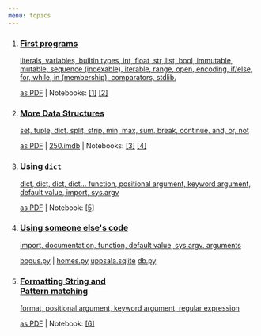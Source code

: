 ```yaml
---
menu: topics
---
```



<ol id="topics">
<li>
<a href="lecture/1">
<h3>First programs</h3>

literals, variables, builtin types, int, float, str, list, bool,
immutable, mutable, sequence (indexable), iterable, range,
open, encoding, if/else, for, while, in (membership), comparators, stdlib.
</a>
<p class="notebook-links">
<a href="lecture/1.pdf" download>as PDF</a> | 
Notebooks: 
<a href="http://nbviewer.jupyter.org/github/NBISweden/PythonCourse/blob/ht17/notebooks/1%20-%20start.ipynb">[1]</a>
<a href="http://nbviewer.jupyter.org/github/NBISweden/PythonCourse/blob/ht17/notebooks/2.ipynb">[2]</a>
</p>
</li>

<li>
<a href="lecture/2">
<h3>More Data Structures</h3>

set, tuple, dict, split, strip, min, max, sum, break, continue, and, or, not
</a>
<p class="notebook-links">
<a href="lecture/2.pdf" download>as PDF</a> | 
<a href="https://github.com/NBISweden/PythonCourse/raw/ht17/imdb/250.imdb">250.imdb</a> | 
Notebooks: 
<a href="http://nbviewer.jupyter.org/github/NBISweden/PythonCourse/blob/ht17/notebooks/3.ipynb">[3]</a>
<a href="http://nbviewer.jupyter.org/github/NBISweden/PythonCourse/blob/ht17/notebooks/4%20-%20dict.ipynb">[4]</a>
</p>
</li>

<li>
<a href="lecture/3">
<h3>Using <code>dict</code></h3>

dict, dict, dict, dict... function, positional argument, keyword argument, default value, import, sys.argv
</a>
<p class="notebook-links">
<a href="lecture/3.pdf" download>as PDF</a> | 
Notebook:
<a href="http://nbviewer.jupyter.org/github/NBISweden/PythonCourse/blob/ht17/notebooks/5%20-%20functions.ipynb">[5]</a>
</p>
</li>

<li>
<a href="lecture/4" class="no-keynote">
<h3>Using someone else's code</h3>

import, documentation, function, default value, sys.argv, arguments
</a>
<p class="notebook-links hidden">
<a href="https://raw.githubusercontent.com/NBISweden/PythonCourse/ht17/assignment/bogus.py">bogus.py</a>
|
<a href="https://raw.githubusercontent.com/NBISweden/PythonCourse/ht17/homes/homes.py">homes.py</a>
<a href="https://github.com/NBISweden/PythonCourse/raw/ht17/homes/uppsala.sqlite">uppsala.sqlite</a>
<a href="https://github.com/NBISweden/PythonCourse/raw/ht17/homes/db.py">db.py</a>
</p>
</li>

<li>
<a href="lecture/5">
<h3>Formatting String and <br>Pattern matching</h3>

format, positional argument, keyword argument, regular expression
</a>
<p class="notebook-links hidden">
<a href="lecture/4.pdf" download>as PDF</a> | 
Notebook: 
<a href="http://nbviewer.jupyter.org/github/NBISweden/PythonCourse/blob/ht17/notebooks/6.ipynb">[6]</a>
</p>
</li>

</ol>
